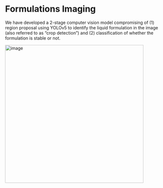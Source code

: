 # Formulations Imaging

We have developed a 2-stage computer vision model compromising of (1) region proposal using YOLOv5 to identify the liquid formulation in the image (also referred to as “crop detection”) and (2) classification of whether the formulation is stable or not. 

<img width="452" alt="image" src="https://github.com/AniketChitre/stability-computer-vision/assets/56798326/d11079c6-bd38-4a1c-b7a4-f80f9febc3ea">
